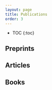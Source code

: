 ```yaml
---
layout: page
title: Publications
order: 3
---
```


- TOC
{:toc}

## Preprints  


## Articles


## Books
